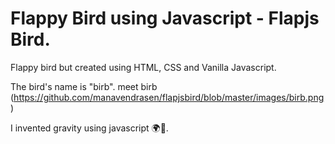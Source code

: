# Flappy Bird using Javascript - Flapjs Bird.
Flappy bird but created using HTML, CSS and Vanilla Javascript.

The bird's name is "birb".
meet birb
(https://github.com/manavendrasen/flapjsbird/blob/master/images/birb.png)

I invented gravity using javascript 🌍🤗.
